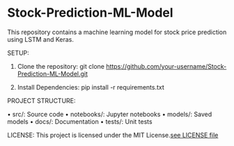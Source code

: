 # Stock-Prediction-ML-Model

This repository contains a machine learning model for stock price prediction using LSTM and Keras.

SETUP:

1. Clone the repository:
   git clone https://github.com/your-username/Stock-Prediction-ML-Model.git

2. Install Dependencies:
    pip install -r requirements.txt

PROJECT STRUCTURE:

• src/: Source code
• notebooks/: Jupyter notebooks
• models/: Saved models
• docs/: Documentation
• tests/: Unit tests

LICENSE:
This project is licensed under the MIT License.[see LICENSE file](LICENSE)
